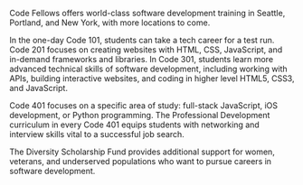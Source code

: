 Code Fellows offers world-class software development training in Seattle, Portland, and New York, with more locations to come. 

In the one-day Code 101, students can take a tech career for a test run. Code 201 focuses on creating websites with HTML, CSS, JavaScript, and in-demand frameworks and libraries. In Code 301, students learn more advanced technical skills of software development, including working with APIs, building interactive websites, and coding in higher level HTML5, CSS3, and JavaScript. 

Code 401 focuses on a specific area of study: full-stack JavaScript, iOS development, or Python programming. The Professional Development curriculum in every Code 401 equips students with networking and interview skills vital to a successful job search.

The Diversity Scholarship Fund provides additional support for women, veterans, and underserved populations who want to pursue careers in software development.
